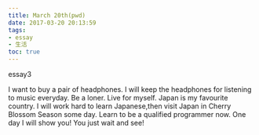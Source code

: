 ```yaml
---
title: March 20th(pwd)
date: 2017-03-20 20:13:59
tags:
- essay
- 生活
toc: true
---
```

essay3
<!--more-->
I want to buy a pair of headphones.
I will keep the headphones for listening to music everyday.
Be a loner.
Live for myself.
Japan is my favourite country.
I will work hard to learn Japanese,then visit Japan in Cherry Blossom Season some day.
Learn to be a qualified programmer now.
One day I will show you!
You just wait and see!

